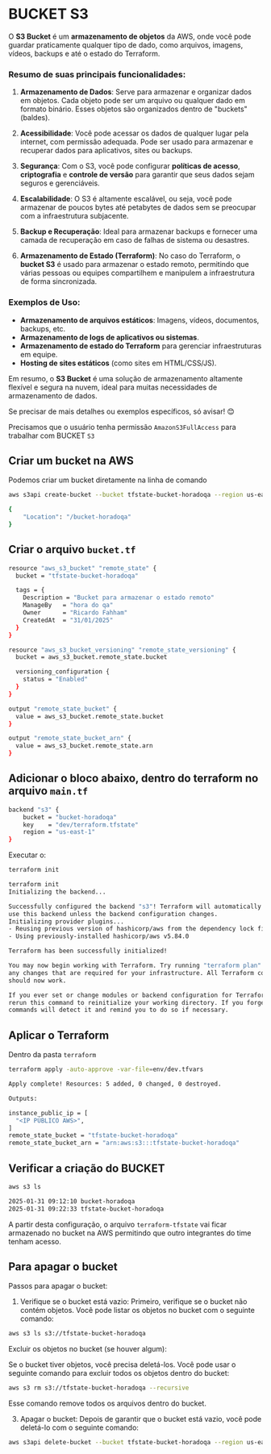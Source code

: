 # BUCKET S3

O **S3 Bucket** é um **armazenamento de objetos** da AWS, onde você pode guardar praticamente qualquer tipo de dado, como arquivos, imagens, vídeos, backups e até o estado do Terraform.

### Resumo de suas principais funcionalidades:

1. **Armazenamento de Dados**: Serve para armazenar e organizar dados em objetos. Cada objeto pode ser um arquivo ou qualquer dado em formato binário. Esses objetos são organizados dentro de "buckets" (baldes).

2. **Acessibilidade**: Você pode acessar os dados de qualquer lugar pela internet, com permissão adequada. Pode ser usado para armazenar e recuperar dados para aplicativos, sites ou backups.

3. **Segurança**: Com o S3, você pode configurar **políticas de acesso**, **criptografia** e **controle de versão** para garantir que seus dados sejam seguros e gerenciáveis.

4. **Escalabilidade**: O S3 é altamente escalável, ou seja, você pode armazenar de poucos bytes até petabytes de dados sem se preocupar com a infraestrutura subjacente.

5. **Backup e Recuperação**: Ideal para armazenar backups e fornecer uma camada de recuperação em caso de falhas de sistema ou desastres.

6. **Armazenamento de Estado (Terraform)**: No caso do Terraform, o **bucket S3** é usado para armazenar o estado remoto, permitindo que várias pessoas ou equipes compartilhem e manipulem a infraestrutura de forma sincronizada.

### Exemplos de Uso:

- **Armazenamento de arquivos estáticos**: Imagens, vídeos, documentos, backups, etc.
- **Armazenamento de logs de aplicativos ou sistemas**.
- **Armazenamento de estado do Terraform** para gerenciar infraestruturas em equipe.
- **Hosting de sites estáticos** (como sites em HTML/CSS/JS).

Em resumo, o **S3 Bucket** é uma solução de armazenamento altamente flexível e segura na nuvem, ideal para muitas necessidades de armazenamento de dados.

Se precisar de mais detalhes ou exemplos específicos, só avisar! 😊

Precisamos que o usuário tenha permissão `AmazonS3FullAccess` para trabalhar com BUCKET `S3`

## Criar um bucket na AWS

Podemos criar um bucket diretamente na linha de comando

```bash
aws s3api create-bucket --bucket tfstate-bucket-horadoqa --region us-east-1

{
    "Location": "/bucket-horadoqa"
}
```

## Criar o arquivo `bucket.tf`

```bash
resource "aws_s3_bucket" "remote_state" {
  bucket = "tfstate-bucket-horadoqa"

  tags = {
    Description = "Bucket para armazenar o estado remoto"
    ManageBy   = "hora do qa"
    Owner      = "Ricardo Fahham"
    CreatedAt  = "31/01/2025"
  }
}

resource "aws_s3_bucket_versioning" "remote_state_versioning" {
  bucket = aws_s3_bucket.remote_state.bucket

  versioning_configuration {
    status = "Enabled"
  }
}

output "remote_state_bucket" {
  value = aws_s3_bucket.remote_state.bucket
}

output "remote_state_bucket_arn" {
  value = aws_s3_bucket.remote_state.arn
}

```

## Adicionar o bloco abaixo, dentro do terraform no arquivo `main.tf`

```bash
backend "s3" {
    bucket = "bucket-horadoqa"
    key    = "dev/terraform.tfstate"
    region = "us-east-1"
}
```

Executar o:

```bash
terraform init

terraform init                                                     
Initializing the backend...

Successfully configured the backend "s3"! Terraform will automatically
use this backend unless the backend configuration changes.
Initializing provider plugins...
- Reusing previous version of hashicorp/aws from the dependency lock file
- Using previously-installed hashicorp/aws v5.84.0

Terraform has been successfully initialized!

You may now begin working with Terraform. Try running "terraform plan" to see
any changes that are required for your infrastructure. All Terraform commands
should now work.

If you ever set or change modules or backend configuration for Terraform,
rerun this command to reinitialize your working directory. If you forget, other
commands will detect it and remind you to do so if necessary.
```

## Aplicar o Terraform

Dentro da pasta `terraform`

```bash
terraform apply -auto-approve -var-file=env/dev.tfvars

Apply complete! Resources: 5 added, 0 changed, 0 destroyed.

Outputs:

instance_public_ip = [
  "<IP PÚBLICO AWS>",
]
remote_state_bucket = "tfstate-bucket-horadoqa"
remote_state_bucket_arn = "arn:aws:s3:::tfstate-bucket-horadoqa"
```

## Verificar a criação do BUCKET

```bash
aws s3 ls

2025-01-31 09:12:10 bucket-horadoqa
2025-01-31 09:22:33 tfstate-bucket-horadoqa
```
A partir desta configuração, o arquivo `terraform-tfstate` vai ficar armazenado no bucket na AWS permitindo que outro integrantes do time tenham acesso.

## Para apagar o bucket

Passos para apagar o bucket:

1. Verifique se o bucket está vazio: Primeiro, verifique se o bucket não contém objetos. Você pode listar os objetos no bucket com o seguinte comando:

```bash
aws s3 ls s3://tfstate-bucket-horadoqa
```

Excluir os objetos no bucket (se houver algum):

Se o bucket tiver objetos, você precisa deletá-los. Você pode usar o seguinte comando para excluir todos os objetos dentro do bucket:

```bash
aws s3 rm s3://tfstate-bucket-horadoqa --recursive
```

Esse comando remove todos os arquivos dentro do bucket.

3. Apagar o bucket: Depois de garantir que o bucket está vazio, você pode deletá-lo com o seguinte comando:

```bash
aws s3api delete-bucket --bucket tfstate-bucket-horadoqa --region us-east-1
```
